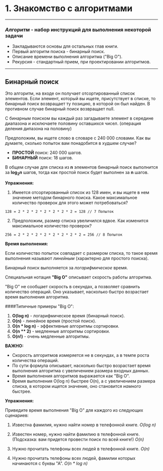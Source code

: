 # 1. Знакомство с алгоритмами

______

### _Алгоритм_ - набор инструкций для выполнения некоторой задачи

- Закладываются основы для остальных глав книги.
- Первый алгоритм поиска - бинарный поиск.
- Описание времени выполнения алгоритма ("Big O").
- Рекурсия - стандартный прием, при проектировании алгоритмов.

_____

## Бинарный поиск

Это алгоритм, на входе он получает отсортированный список элементов. Если элемент, который вы ищете, присутствует в списке, то бинарный поиск возвращает ту позицию, в которой он был найден. В противном случае бинарный поиск возвращает null.

С бинарным поиском вы каждый раз загадываете элемент в середине диапазона и исключаете половину оставшихся чисел. (операция деления дипазона на половину)

Предположим, вы ищете слово в словаре с 240 000 словами. Как вы думаете, сколько попыток вам понадобится в худшем случае?

- __ПРОСТОЙ__ поиск: 240 000 шагов.
- __БИНАРНЫЙ__ поиск: 18 шагов.

В общем случае для списка из __n__ элементов бинарный поиск выполнится за __$\log_2{n}$__ шагов, тогда как простой поиск будет выполнен за __n__ шагов.

__Упражнения:__

1. Имеется отсортированный список из 128 имен, и вы ищете в нем значение методом бинарного поиска. Какое максимальное количество проверок для этого может потребоваться?

`128 = 2 * 2 * 2 * 2 * 2 * 2 * 2 = 128 // 7 Попыток`

2. Предположим, размер списка увеличился вдвое. Как изменится максимальное количество проверок?

`256 = 2 * 2 * 2 * 2 * 2 * 2 * 2 * 2 = 256 // 8 Попыток`

__Время выполнения:__

Если количество попыток совпадает с размером списка, то такое время выполнения называют _линейным_ (характерно для простого поиска).

Бинарный поиск выполняется за _логарифмическое_ время.

Специальная нотация __"Big O"__ описывает скорость работы алгоритма.

"Big O" не сообщает скорость в секундах, а позволяет сравнить количество операций. Оно указывает, насколько быстро возрастает время выполнения алгоритма.

####Типичные примеры "Big O":

1. __O(log n)__ - логарифмическое время (бинарный поиск).
2. __O(n)__ - линейное время (простой поиск).
3. __O(n * log n)__ - эффективные алгоритмы сортировки.
4. __O(n ** 2)__ - медленные алгоритмы сортировки.
5. __O(n!)__ - очень медленные алгоритмы.

__ВАЖНО:__

- Скорость алгоритмов измеряется не в секундах, а в темпе роста количества операций.
- По сути формула описывает, насколько быстро возрастает время выполнения алгоритма с увеличением размера входных данных.
- Время выполнения алгоритмов выражается как "Big O".
- Время выполнения O(log n) быстрее O(n), а с увеличением размера списка, в котором ищется значение, оно становится _намного_ быстрее.

__Упражнения:__

Приведите время выполнения "Big O" для каждого из следующих сценариев:

1. Известна фамилия, нужно найти номер в телефонной книге. _O(log n)_

2. Известен номер, нужно найти фамилию в телефонной книге. (Подсказка: вам придется провести поиск по всей книге!) _O(n)_

3. Нужно прочитать телефоны всех людей в телефонной книге. _O(n)_

4. Нужно прочитать телефоны всех людей, фамилии которых начинаются с буквы "А". _O(n * log n)_

